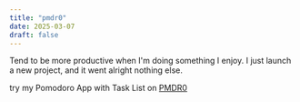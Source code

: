 ```yaml
---
title: "pmdr0"
date: 2025-03-07
draft: false
---
```


Tend to be more productive when I'm doing something I enjoy. I just launch a new project, and it went alright nothing else.

try my Pomodoro App with Task List on [PMDR0](https://www.pmdr0.netlify.com)